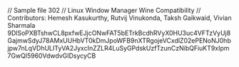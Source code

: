 // Sample file 302
// Linux Window Manager Wine Compatibility
// Contributors: Hemesh Kasukurthy, Rutvij Vinukonda, Taksh Gaikwaid, Vivian Sharmala
9DlSoPXBTshwCL8pxfwEJjcONwFAT5bETrkBcdhRVyX0HU3uc4VFTzVyUj8GajmwSdyJ78AMxUUHbVT0kDmJpoWFB9nXTRgojeVCxdlZ02ePENoNJ0hbjpw7nLqVDhULITyVA2JyxcInZZLR4LuSyGPdskUzfTzunCzNibQFiuKT9xIpm7GwQl5960VdwdvGIDsycyCB

